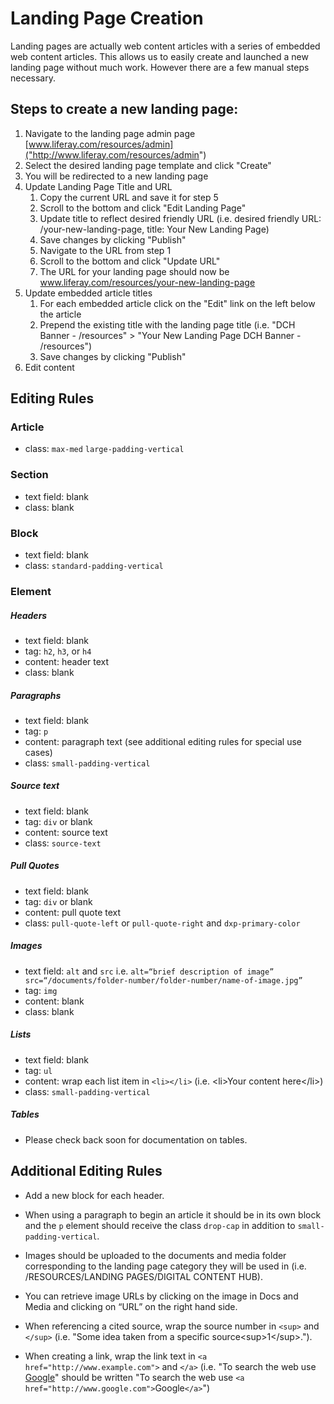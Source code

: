 # Landing Page Creation

Landing pages are actually web content articles with a series of embedded web content articles. This allows us to easily create and launched a new landing page without much work. However there are a few manual steps necessary.

## Steps to create a new landing page:
1. Navigate to the landing page admin page [www.liferay.com/resources/admin]("http://www.liferay.com/resources/admin")
2. Select the desired landing page template and click "Create"
3. You will be redirected to a new landing page
4. Update Landing Page Title and URL
	1. Copy the current URL and save it for step 5
	2. Scroll to the bottom and click "Edit Landing Page"
	3. Update title to reflect desired friendly URL (i.e. desired friendly URL: /your-new-landing-page, title: Your New Landing Page)
	4. Save changes by clicking "Publish"
	5. Navigate to the URL from step 1
	6. Scroll to the bottom and click "Update URL"
	7. The URL for your landing page should now be www.liferay.com/resources/your-new-landing-page
5. Update embedded article titles
	1. For each embedded article click on the "Edit" link on the left below the article
	2. Prepend the existing title with the landing page title (i.e. "DCH Banner - /resources" > "Your New Landing Page DCH Banner - /resources")
	3. Save changes by clicking "Publish"
6. Edit content

## Editing Rules
### Article
- class: `max-med` `large-padding-vertical`

### Section
- text field: blank
- class: blank

### Block
- text field: blank
- class: `standard-padding-vertical`

### Element
##### Headers
- text field: blank
- tag: `h2`, `h3`, or `h4`
- content: header text
- class: blank

##### Paragraphs
- text field: blank
- tag: `p`
- content: paragraph text (see additional editing rules for special use cases)
- class: `small-padding-vertical`

##### Source text
- text field: blank
- tag: `div` or blank
- content: source text
- class: `source-text`

##### Pull Quotes
- text field: blank
- tag: `div` or blank
- content: pull quote text
- class: `pull-quote-left` or `pull-quote-right` and `dxp-primary-color`

##### Images
- text field: `alt` and `src` i.e. `alt=“brief description of image” src=“/documents/folder-number/folder-number/name-of-image.jpg”`
- tag: `img`
- content: blank
- class: blank

##### Lists
- text field: blank
- tag: `ul`
- content: wrap each list item in `<li></li>` (i.e. \<li\>Your content here\</li\>)
- class: `small-padding-vertical`

##### Tables
- Please check back soon for documentation on tables.


## Additional Editing Rules
- Add a new block for each header.

- When using a paragraph to begin an article it should be in its own block and the `p` element should receive the class `drop-cap` in addition to `small-padding-vertical`.

- Images should be uploaded to the documents and media folder corresponding to the landing page category they will be used in (i.e. /RESOURCES/LANDING PAGES/DIGITAL CONTENT HUB).

- You can retrieve image URLs by clicking on the image in Docs and Media and clicking on “URL” on the right hand side.

- When referencing a cited source, wrap the source number in `<sup>` and `</sup>` (i.e. "Some idea taken from a specific source\<sup\>1\</sup\>.").

- When creating a link, wrap the link text in `<a href="http://www.example.com">` and `</a>` (i.e. "To search the web use [Google](http://www.google.com)" should be written "To search the web use `<a href="http://www.google.com">`Google`</a>`")